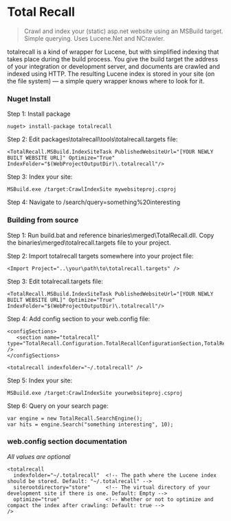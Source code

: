 # Total Recall #

> Crawl and index your (static) asp.net website using an MSBuild target. Simple querying. Uses Lucene.Net and NCrawler.

totalrecall is a kind of wrapper for Lucene, but with simplified indexing that takes place during the build process. You give the build target the address of your integration or development server, and documents are crawled and indexed using HTTP. The resulting Lucene index is stored in your site (on the file system) &mdash; a simple query wrapper knows where to look for it.

### Nuget Install ###

Step 1: Install package

    nuget> install-package totalrecall

Step 2: Edit packages\totalrecall\tools\totalrecall.targets file:

    <TotalRecall.MSBuild.IndexSiteTask PublishedWebsiteUrl="[YOUR NEWLY BUILT WEBSITE URL]" Optimize="True" IndexFolder="$(WebProjectOutputDir)\.totalrecall"/>

Step 3: Index your site:

    MSBuild.exe /target:CrawlIndexSite mywebsiteproj.csproj

Step 4: Navigate to /search/query=something%20interesting


### Building from source ###

Step 1: Run build.bat and reference binaries\merged\TotalRecall.dll. Copy the binaries\merged\totalrecall.targets file to your project.

Step 2: Import totalrecall targets somewhere into your project file:

    <Import Project="..\your\path\to\totalrecall.targets" />

Step 3: Edit totalrecall.targets file:

    <TotalRecall.MSBuild.IndexSiteTask PublishedWebsiteUrl="[YOUR NEWLY BUILT WEBSITE URL]" Optimize="True" IndexFolder="$(WebProjectOutputDir)\.totalrecall"/>

Step 4: Add config section to your web.config file:

    <configSections>
       <section name="totalrecall" type="TotalRecall.Configuration.TotalRecallConfigurationSection,TotalRecall" />
    </configSections>

    <totalrecall indexfolder="~/.totalrecall" />

Step 5: Index your site:

    MSBuild.exe /target:CrawlIndexSite yourwebsiteproj.csproj

Step 6: Query on your search page:

    var engine = new TotalRecall.SearchEngine();
    var hits = engine.Search("something interesting", 10);

### web.config section documentation ###

*All values are optional*

    <totalrecall
      indexfolder="~/.totalrecall"  <!-- The path where the Lucene index should be stored. Default: "~/.totalrecall" -->
      siterootdirectory="store"     <!-- The virtual directory of your development site if there is one. Default: Empty -->
      optimize="true"               <!-- Whether or not to optimize and compact the index after crawling: Default: true -->
    />